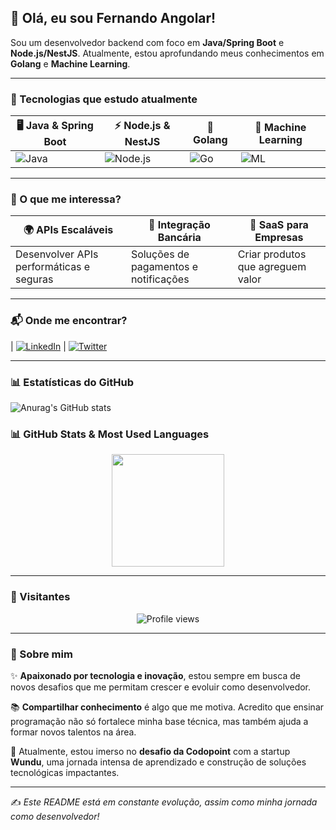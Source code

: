 ## 👋 Olá, eu sou Fernando Angolar!

Sou um desenvolvedor backend com foco em **Java/Spring Boot** e **Node.js/NestJS**. Atualmente, estou aprofundando meus conhecimentos em **Golang** e **Machine Learning**.

---

### 🚀 Tecnologias que estudo atualmente  

| 🖥️ Java & Spring Boot | ⚡ Node.js & NestJS | 🚀 Golang | 🤖 Machine Learning |
|-----------------|----------------|---------|-------------------|
| ![Java](https://img.shields.io/badge/Java-ED8B00?style=for-the-badge&logo=java&logoColor=white) | ![Node.js](https://img.shields.io/badge/Node.js-43853D?style=for-the-badge&logo=node.js&logoColor=white) | ![Go](https://img.shields.io/badge/Go-00ADD8?style=for-the-badge&logo=go&logoColor=white) | ![ML](https://img.shields.io/badge/Machine%20Learning-blue?style=for-the-badge) |

---

### 📌 O que me interessa?  

| 🌍 APIs Escaláveis | 🏦 Integração Bancária | 🏢 SaaS para Empresas |
|----------------|------------------|------------------|
| Desenvolver APIs performáticas e seguras | Soluções de pagamentos e notificações | Criar produtos que agreguem valor |

---

### 📬 Onde me encontrar?

| [![LinkedIn](https://img.shields.io/badge/LinkedIn-blue?style=for-the-badge&logo=linkedin)](https://www.linkedin.com/in/fernando-angolar-692a0423a/)  | [![Twitter](https://img.shields.io/badge/Twitter-blue?style=for-the-badge&logo=twitter)](#)

---

### 📊 Estatísticas do GitHub  
![Anurag's GitHub stats](https://github-readme-stats.vercel.app/api?username=fernandoangolar&show_icons=true&theme=radical)

### 📊 GitHub Stats & Most Used Languages

<p align="center">
  <img height="180em" src="https://github-readme-stats.vercel.app/api/top-langs/?username=fernandoangolar&layout=compact&theme=radical"/>
</p>

---

### 👣 Visitantes  
<p align="center">
  <img src="https://komarev.com/ghpvc/?username=fernandoangolar&color=blue&style=flat-square" alt="Profile views"/>
</p>

---

### 🌟 Sobre mim
✨ **Apaixonado por tecnologia e inovação**, estou sempre em busca de novos desafios que me permitam crescer e evoluir como desenvolvedor.

📚 **Compartilhar conhecimento** é algo que me motiva. Acredito que ensinar programação não só fortalece minha base técnica, mas também ajuda a formar novos talentos na área.

🚀 Atualmente, estou imerso no **desafio da Codopoint** com a startup **Wundu**, uma jornada intensa de aprendizado e construção de soluções tecnológicas impactantes.

---
✍️ *Este README está em constante evolução, assim como minha jornada como desenvolvedor!*

